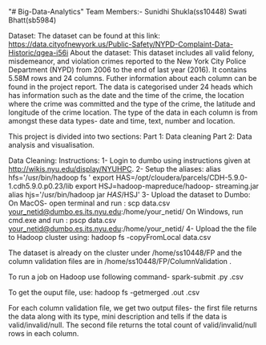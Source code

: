 "# Big-Data-Analytics" 
Team Members:-
Sunidhi Shukla(ss10448)
Swati Bhatt(sb5984)

Dataset:
The dataset can be found at this link: https://data.cityofnewyork.us/Public-Safety/NYPD-Complaint-Data-Historic/qgea-i56i
About the dataset: This dataset includes all valid felony, misdemeanor, and violation crimes reported to the New York City Police Department (NYPD) from 2006 to the end of last year (2016). 
It contains 5.58M rows and 24 columns.
Futher information about each column can be found in the project report.
The data is categorised under 24 heads which has information such as the date and the time of the crime, the location where the crime was committed and the type of the crime, the latitude and longitude of the crime location.
The type of the data in each column is from amongst these data types- date and time, text, number and location.

This project is divided into two sections:
Part 1: Data cleaning
Part 2: Data analysis and visualisation.

Data Cleaning:
Instructions:
1- Login to dumbo using instructions given at http://wikis.nyu.edu/display/NYUHPC.
2- Setup the aliases:
  alias hfs='/usr/bin/hadoop fs ' export HAS=/opt/cloudera/parcels/CDH-5.9.0-1.cdh5.9.0.p0.23/lib export HSJ=hadoop-mapreduce/hadoop-   streaming.jar  alias hjs='/usr/bin/hadoop jar $HAS/$HSJ'
3- Upload the dataset to Dumbo:
   On MacOS- open terminal and run : scp data.csv your_netid@dumbo.es.its.nyu.edu:/home/your_netid/
   On Windows, run cmd.exe and run : pscp data.csv your_netid@dumbo.es.its.nyu.edu:/home/your_netid/
4- Upload the the file to Hadoop cluster using: hadoop fs -copyFromLocal data.csv

The dataset is already on the cluster under /home/ss10448/FP and the column validation files are in /home/ss10448/FP/ColumnValidation .

To run a job on Hadoop use following command-
spark-submit <python-code>.py <dataset>.csv

To get the ouput file, use:
hadoop fs -getmerged <file-name>.out <file-name>.csv

For each column validation file, we get two output files- the first file returns the data along with its type, mini description and tells if the data is valid/invalid/null.
The second file returns the total count of valid/invalid/null rows in each column.

